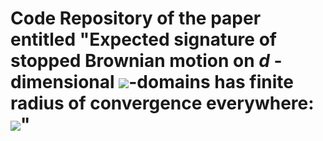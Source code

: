 #  Code Repository of the paper entitled "Expected signature of stopped Brownian motion on $d$ -dimensional <img src="https://render.githubusercontent.com/render/math?math=\LARGE C^{2, \alpha}">-domains has finite radius of convergence everywhere: <img src="https://render.githubusercontent.com/render/math?math=\LARGE 2\leq d \leq 8">"



